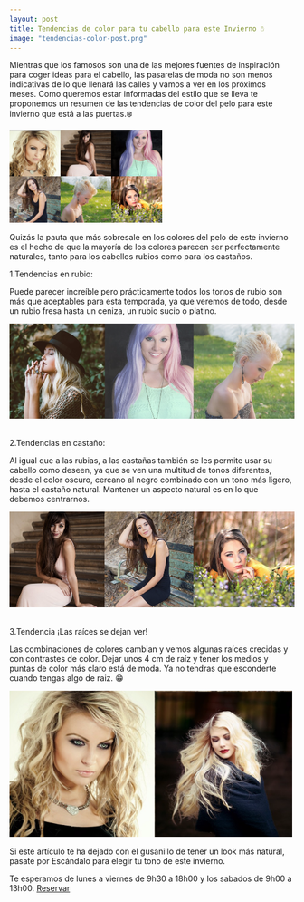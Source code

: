 ```yaml
---
layout: post
title: Tendencias de color para tu cabello para este Invierno ☃️
image: "tendencias-color-post.png"
---
```


 <article class="container mod-row">
  <div class="container-item-text-left">
   <p>
   Mientras que los famosos son una de las mejores fuentes de inspiración para coger ideas para el cabello, las pasarelas de moda no son menos indicativas de lo que llenará las calles y vamos a ver en los próximos meses. Como queremos estar informadas del estilo que se lleva te proponemos un resumen de las tendencias de color del pelo para este invierno que está a las puertas.❄️
   </p>
   </div>
   <div>
      <img src="img/tendencias-de-color-invierno.png" width="270" height="auto" alt="productos Kinessences en Escandalo Zaragoza">
   </div>
   <p>
   Quizás la pauta que más sobresale en los colores del pelo de este invierno es el hecho de que la mayoría de los colores parecen ser perfectamente naturales, tanto para los cabellos rubios como para los castaños.
   </p>
   <p>
  1.Tendencias en rubio:
   <p>
   Puede parecer increíble pero prácticamente todos los tonos de rubio son más que aceptables para esta temporada, ya que veremos de todo, desde un rubio fresa hasta un ceniza, un rubio sucio o platino.
   </p>
   <img src="img/rubio-winter2016.png" width="700" height="auto" alt="Tendencias color peluqueria Escandalo Zaragoza">
   <p>
   <br>2.Tendencias en castaño:
   </p>
   <p>
   Al igual que a las rubias, a las castañas también se les permite usar su cabello como deseen, ya que se ven una multitud de tonos diferentes, desde el color oscuro, cercano al negro combinado con un tono más ligero, hasta el castaño natural. Mantener un aspecto natural es en lo que debemos centrarnos.
   </p>
   <img src="img/castano-winter2016.png" width="700" height="auto" alt="Tendencias color peluqueria Escandalo Zaragoza">
   <p>
   <br>3.Tendencia ¡Las raíces se dejan ver!
   </p>
   <p>
   Las combinaciones de colores cambian y vemos algunas raíces crecidas y con contrastes de color. Dejar unos 4 cm de raíz y tener los medios y puntas de color más claro está de moda. Ya no tendras que esconderte cuando tengas algo de raiz. 😁
   </p>  
   <img src="img/raices-winter2016.png" width="500" height="auto" alt="Tendencias color peluqueria Escandalo Zaragoza">
   <p>
   Si este artículo te ha dejado con el gusanillo de tener un look más natural, pasate por Escándalo para elegir tu tono de este invierno.
   </p>
   <p>
   Te esperamos de lunes a viernes de 9h30 a 18h00 y los sabados de 9h00 a 13h00. <a class="button" href="{{ site.url }}/formulario">Reservar</a>
   </p>
